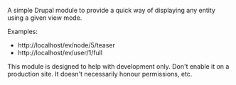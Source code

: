A simple Drupal module to provide a quick way of displaying any entity using a given view mode.

Examples:
- http://localhost/ev/node/5/teaser
- http://localhost/ev/user/1/full

This module is designed to help with development only.
Don't enable it on a production site.
It doesn't necessarily honour permissions, etc.


